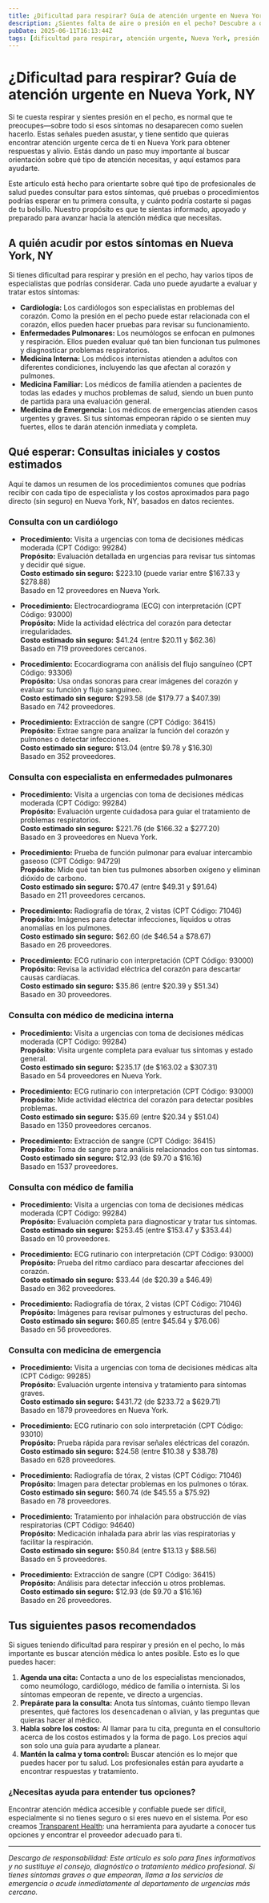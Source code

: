 ```yaml
---
title: ¿Dificultad para respirar? Guía de atención urgente en Nueva York, NY  
description: ¿Sientes falta de aire o presión en el pecho? Descubre a quién acudir, qué pruebas podrías necesitar y los costos típicos de atención urgente en Nueva York, NY.  
pubDate: 2025-06-11T16:13:44Z  
tags: [dificultad para respirar, atención urgente, Nueva York, presión en el pecho, costos médicos, cardiología, enfermedad pulmonar]  
---
```


# ¿Dificultad para respirar? Guía de atención urgente en Nueva York, NY

Si te cuesta respirar y sientes presión en el pecho, es normal que te preocupes—sobre todo si esos síntomas no desaparecen como suelen hacerlo. Estas señales pueden asustar, y tiene sentido que quieras encontrar atención urgente cerca de ti en Nueva York para obtener respuestas y alivio. Estás dando un paso muy importante al buscar orientación sobre qué tipo de atención necesitas, y aquí estamos para ayudarte.

Este artículo está hecho para orientarte sobre qué tipo de profesionales de salud puedes consultar para estos síntomas, qué pruebas o procedimientos podrías esperar en tu primera consulta, y cuánto podría costarte si pagas de tu bolsillo. Nuestro propósito es que te sientas informado, apoyado y preparado para avanzar hacia la atención médica que necesitas.

## A quién acudir por estos síntomas en Nueva York, NY

Si tienes dificultad para respirar y presión en el pecho, hay varios tipos de especialistas que podrías considerar. Cada uno puede ayudarte a evaluar y tratar estos síntomas:

- **Cardiología:** Los cardiólogos son especialistas en problemas del corazón. Como la presión en el pecho puede estar relacionada con el corazón, ellos pueden hacer pruebas para revisar su funcionamiento.  
- **Enfermedades Pulmonares:** Los neumólogos se enfocan en pulmones y respiración. Ellos pueden evaluar qué tan bien funcionan tus pulmones y diagnosticar problemas respiratorios.  
- **Medicina Interna:** Los médicos internistas atienden a adultos con diferentes condiciones, incluyendo las que afectan al corazón y pulmones.  
- **Medicina Familiar:** Los médicos de familia atienden a pacientes de todas las edades y muchos problemas de salud, siendo un buen punto de partida para una evaluación general.  
- **Medicina de Emergencia:** Los médicos de emergencias atienden casos urgentes y graves. Si tus síntomas empeoran rápido o se sienten muy fuertes, ellos te darán atención inmediata y completa.

## Qué esperar: Consultas iniciales y costos estimados

Aquí te damos un resumen de los procedimientos comunes que podrías recibir con cada tipo de especialista y los costos aproximados para pago directo (sin seguro) en Nueva York, NY, basados en datos recientes.

### Consulta con un cardiólogo

- **Procedimiento:** Visita a urgencias con toma de decisiones médicas moderada (CPT Código: 99284)  
  **Propósito:** Evaluación detallada en urgencias para revisar tus síntomas y decidir qué sigue.  
  **Costo estimado sin seguro:** $223.10 (puede variar entre $167.33 y $278.88)  
  Basado en 12 proveedores en Nueva York.

- **Procedimiento:** Electrocardiograma (ECG) con interpretación (CPT Código: 93000)  
  **Propósito:** Mide la actividad eléctrica del corazón para detectar irregularidades.  
  **Costo estimado sin seguro:** $41.24 (entre $20.11 y $62.36)  
  Basado en 719 proveedores cercanos.

- **Procedimiento:** Ecocardiograma con análisis del flujo sanguíneo (CPT Código: 93306)  
  **Propósito:** Usa ondas sonoras para crear imágenes del corazón y evaluar su función y flujo sanguíneo.  
  **Costo estimado sin seguro:** $293.58 (de $179.77 a $407.39)  
  Basado en 742 proveedores.

- **Procedimiento:** Extracción de sangre (CPT Código: 36415)  
  **Propósito:** Extrae sangre para analizar la función del corazón y pulmones o detectar infecciones.  
  **Costo estimado sin seguro:** $13.04 (entre $9.78 y $16.30)  
  Basado en 352 proveedores.

### Consulta con especialista en enfermedades pulmonares

- **Procedimiento:** Visita a urgencias con toma de decisiones médicas moderada (CPT Código: 99284)  
  **Propósito:** Evaluación urgente cuidadosa para guiar el tratamiento de problemas respiratorios.  
  **Costo estimado sin seguro:** $221.76 (de $166.32 a $277.20)  
  Basado en 3 proveedores en Nueva York.

- **Procedimiento:** Prueba de función pulmonar para evaluar intercambio gaseoso (CPT Código: 94729)  
  **Propósito:** Mide qué tan bien tus pulmones absorben oxígeno y eliminan dióxido de carbono.  
  **Costo estimado sin seguro:** $70.47 (entre $49.31 y $91.64)  
  Basado en 211 proveedores cercanos.

- **Procedimiento:** Radiografía de tórax, 2 vistas (CPT Código: 71046)  
  **Propósito:** Imágenes para detectar infecciones, líquidos u otras anomalías en los pulmones.  
  **Costo estimado sin seguro:** $62.60 (de $46.54 a $78.67)  
  Basado en 26 proveedores.

- **Procedimiento:** ECG rutinario con interpretación (CPT Código: 93000)  
  **Propósito:** Revisa la actividad eléctrica del corazón para descartar causas cardíacas.  
  **Costo estimado sin seguro:** $35.86 (entre $20.39 y $51.34)  
  Basado en 30 proveedores.

### Consulta con médico de medicina interna

- **Procedimiento:** Visita a urgencias con toma de decisiones médicas moderada (CPT Código: 99284)  
  **Propósito:** Visita urgente completa para evaluar tus síntomas y estado general.  
  **Costo estimado sin seguro:** $235.17 (de $163.02 a $307.31)  
  Basado en 54 proveedores en Nueva York.

- **Procedimiento:** ECG rutinario con interpretación (CPT Código: 93000)  
  **Propósito:** Mide actividad eléctrica del corazón para detectar posibles problemas.  
  **Costo estimado sin seguro:** $35.69 (entre $20.34 y $51.04)  
  Basado en 1350 proveedores cercanos.

- **Procedimiento:** Extracción de sangre (CPT Código: 36415)  
  **Propósito:** Toma de sangre para análisis relacionados con tus síntomas.  
  **Costo estimado sin seguro:** $12.93 (de $9.70 a $16.16)  
  Basado en 1537 proveedores.

### Consulta con médico de familia

- **Procedimiento:** Visita a urgencias con toma de decisiones médicas moderada (CPT Código: 99284)  
  **Propósito:** Evaluación completa para diagnosticar y tratar tus síntomas.  
  **Costo estimado sin seguro:** $253.45 (entre $153.47 y $353.44)  
  Basado en 10 proveedores.

- **Procedimiento:** ECG rutinario con interpretación (CPT Código: 93000)  
  **Propósito:** Prueba del ritmo cardíaco para descartar afecciones del corazón.  
  **Costo estimado sin seguro:** $33.44 (de $20.39 a $46.49)  
  Basado en 362 proveedores.

- **Procedimiento:** Radiografía de tórax, 2 vistas (CPT Código: 71046)  
  **Propósito:** Imágenes para revisar pulmones y estructuras del pecho.  
  **Costo estimado sin seguro:** $60.85 (entre $45.64 y $76.06)  
  Basado en 56 proveedores.

### Consulta con medicina de emergencia

- **Procedimiento:** Visita a urgencias con toma de decisiones médicas alta (CPT Código: 99285)  
  **Propósito:** Evaluación urgente intensiva y tratamiento para síntomas graves.  
  **Costo estimado sin seguro:** $431.72 (de $233.72 a $629.71)  
  Basado en 1879 proveedores en Nueva York.

- **Procedimiento:** ECG rutinario con solo interpretación (CPT Código: 93010)  
  **Propósito:** Prueba rápida para revisar señales eléctricas del corazón.  
  **Costo estimado sin seguro:** $24.58 (entre $10.38 y $38.78)  
  Basado en 628 proveedores.

- **Procedimiento:** Radiografía de tórax, 2 vistas (CPT Código: 71046)  
  **Propósito:** Imagen para detectar problemas en los pulmones o tórax.  
  **Costo estimado sin seguro:** $60.74 (de $45.55 a $75.92)  
  Basado en 78 proveedores.

- **Procedimiento:** Tratamiento por inhalación para obstrucción de vías respiratorias (CPT Código: 94640)  
  **Propósito:** Medicación inhalada para abrir las vías respiratorias y facilitar la respiración.  
  **Costo estimado sin seguro:** $50.84 (entre $13.13 y $88.56)  
  Basado en 5 proveedores.

- **Procedimiento:** Extracción de sangre (CPT Código: 36415)  
  **Propósito:** Análisis para detectar infección u otros problemas.  
  **Costo estimado sin seguro:** $12.93 (de $9.70 a $16.16)  
  Basado en 26 proveedores.

## Tus siguientes pasos recomendados

Si sigues teniendo dificultad para respirar y presión en el pecho, lo más importante es buscar atención médica lo antes posible. Esto es lo que puedes hacer:

1. **Agenda una cita:** Contacta a uno de los especialistas mencionados, como neumólogo, cardiólogo, médico de familia o internista. Si los síntomas empeoran de repente, ve directo a urgencias.  
2. **Prepárate para la consulta:** Anota tus síntomas, cuánto tiempo llevan presentes, qué factores los desencadenan o alivian, y las preguntas que quieras hacer al médico.  
3. **Habla sobre los costos:** Al llamar para tu cita, pregunta en el consultorio acerca de los costos estimados y la forma de pago. Los precios aquí son solo una guía para ayudarte a planear.  
4. **Mantén la calma y toma control:** Buscar atención es lo mejor que puedes hacer por tu salud. Los profesionales están para ayudarte a encontrar respuestas y tratamiento.

### ¿Necesitas ayuda para entender tus opciones?

Encontrar atención médica accesible y confiable puede ser difícil, especialmente si no tienes seguro o si eres nuevo en el sistema. Por eso creamos [Transparent Health](https://transparenthealth.ai): una herramienta para ayudarte a conocer tus opciones y encontrar el proveedor adecuado para ti.

---

*Descargo de responsabilidad: Este artículo es solo para fines informativos y no sustituye el consejo, diagnóstico o tratamiento médico profesional. Si tienes síntomas graves o que empeoran, llama a los servicios de emergencia o acude inmediatamente al departamento de urgencias más cercano.*